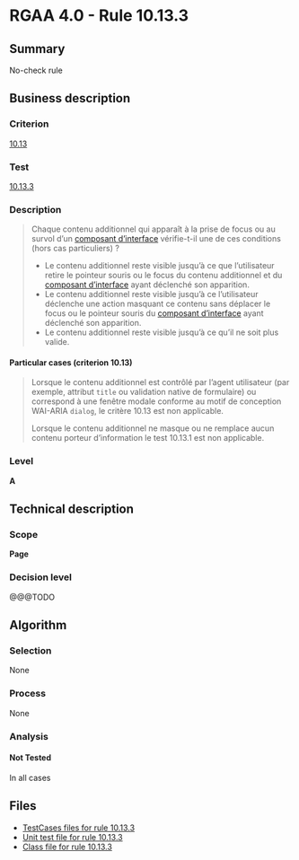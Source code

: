 # RGAA 4.0 - Rule 10.13.3

## Summary

No-check rule

## Business description

### Criterion

[10.13](https://www.numerique.gouv.fr/publications/rgaa-accessibilite/methode/criteres/#crit-10-13)

### Test

[10.13.3](https://www.numerique.gouv.fr/publications/rgaa-accessibilite/methode/criteres/#test-10-13-3)

### Description

> Chaque contenu additionnel qui apparaît à la prise de focus ou au survol d’un [composant d’interface](https://www.numerique.gouv.fr/publications/rgaa-accessibilite/methode/glossaire/#composant-d-interface) vérifie-t-il une de ces conditions (hors cas particuliers) ?
> 
> * Le contenu additionnel reste visible jusqu’à ce que l’utilisateur retire le pointeur souris ou le focus du contenu additionnel et du [composant d’interface](https://www.numerique.gouv.fr/publications/rgaa-accessibilite/methode/glossaire/#composant-d-interface) ayant déclenché son apparition.
> * Le contenu additionnel reste visible jusqu’à ce l’utilisateur déclenche une action masquant ce contenu sans déplacer le focus ou le pointeur souris du [composant d’interface](https://www.numerique.gouv.fr/publications/rgaa-accessibilite/methode/glossaire/#composant-d-interface) ayant déclenché son apparition.
> * Le contenu additionnel reste visible jusqu’à ce qu’il ne soit plus valide.

#### Particular cases (criterion 10.13)

> Lorsque le contenu additionnel est contrôlé par l’agent utilisateur (par exemple, attribut `title` ou validation native de formulaire) ou correspond à une fenêtre modale conforme au motif de conception WAI-ARIA `dialog`, le critère 10.13 est non applicable.
> 
> Lorsque le contenu additionnel ne masque ou ne remplace aucun contenu porteur d’information le test 10.13.1 est non applicable.

### Level

**A**


## Technical description

### Scope

**Page**

### Decision level

@@@TODO


## Algorithm

### Selection

None

### Process

None

### Analysis

#### Not Tested

In all cases


## Files

- [TestCases files for rule 10.13.3](https://gitlab.com/asqatasun/Asqatasun/-/tree/v5/rules/rules-rgaa4.0/src/test/resources/testcases/rgaa40/Rgaa40Rule101303/)
- [Unit test file for rule 10.13.3](https://gitlab.com/asqatasun/Asqatasun/-/blob/v5/rules/rules-rgaa4.0/src/test/java/org/asqatasun/rules/rgaa40/Rgaa40Rule101303Test.java)
- [Class file for rule 10.13.3](https://gitlab.com/asqatasun/Asqatasun/-/blob/v5/rules/rules-rgaa4.0/src/main/java/org/asqatasun/rules/rgaa40/Rgaa40Rule101303.java)


